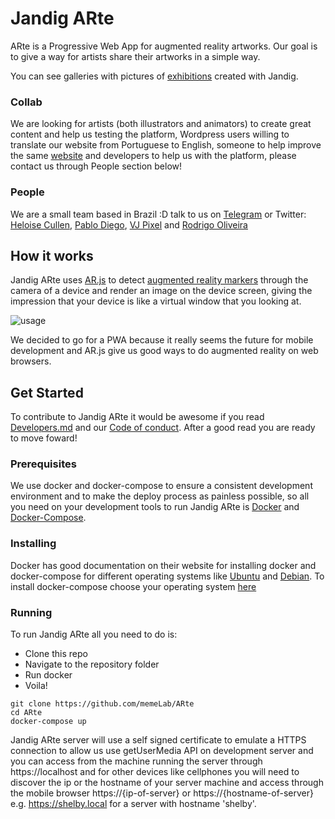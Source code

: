 # Jandig ARte
ARte is a Progressive Web App for augmented reality artworks. Our goal is to give a way for artists share their artworks in a simple way.

You can see galleries with pictures of [exhibitions](http://memelab.com.br/jandig/exposicoes/) created with Jandig.

### Collab
We are looking for artists (both illustrators and animators) to create great content and help us testing the platform, Wordpress users willing to translate our website from Portuguese to English, someone to help improve the same [website](http://memelab.com.br/jandig/) and developers to help us with the platform, please contact us through People section below!

### People
We are a small team based in Brazil :D talk to us on [Telegram](https://t.me/joinchat/HES_ShA6TMPP-aiHxH7thQ) or Twitter: [Heloise Cullen](https://twitter.com/heloisecullen), [Pablo Diego](https://twitter.com/pablodiegosds), [VJ Pixel](https://twitter.com/vjpixel) and [Rodrigo Oliveira](https://twitter.com/ShamanRoh)

## How it works
Jandig ARte uses [AR.js](https://github.com/jeromeetienne/AR.js) to detect [augmented reality markers](https://www.kudan.eu/kudan-news/augmented-reality-fundamentals-markers/) through the camera of a device and render an image on the device screen, giving the impression that your device is like a virtual window that you looking at.

![usage](https://user-images.githubusercontent.com/12930004/46251341-770de200-c426-11e8-9671-d870d1b9bd5d.jpg)

We decided to go for a PWA because it really seems the future for mobile development and AR.js give us good ways to do augmented reality on web browsers.

## Get Started
To contribute to Jandig ARte it would be awesome if you read [Developers.md](https://github.com/memeLab/ARte/blob/master/Developers.md) and our [Code of conduct](https://github.com/memeLab/ARte/blob/master/CODE_OF_CONDUCT.md). After a good read you are ready to move foward!

### Prerequisites
We use docker and docker-compose to ensure a consistent development environment and to make the deploy process as painless possible, so all you need on your development tools to run Jandig ARte is [Docker](https://www.docker.com/) and [Docker-Compose](https://docs.docker.com/compose/overview/).

### Installing
Docker has good documentation on their website for installing docker and docker-compose for different operating systems like [Ubuntu](https://docs.docker.com/install/linux/docker-ce/ubuntu/) and [Debian](https://docs.docker.com/install/linux/docker-ce/debian/). To install docker-compose choose your operating system [here](https://docs.docker.com/compose/install/)

### Running
To run Jandig ARte all you need to do is:
- Clone this repo
- Navigate to the repository folder
- Run docker
- Voila!

```
git clone https://github.com/memeLab/ARte
cd ARte
docker-compose up
```
Jandig ARte server will use a self signed certificate to emulate a HTTPS connection to allow us use getUserMedia API on development server and you can access from the machine running the server through https://localhost and for other devices like cellphones you will need to discover the ip or the hostname of your server machine and access through the mobile browser https://{ip-of-server} or https://{hostname-of-server} e.g. https://shelby.local for a server with hostname 'shelby'.

